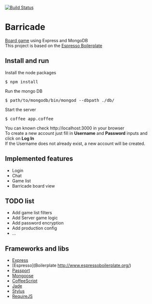[![Build Status](https://travis-ci.org/Mamuuut/Barricade.png)](https://travis-ci.org/Mamuuut/Barricade)

Barricade
=========

[Board game](http://en.wikipedia.org/wiki/Malefiz) using Express and MongoDB  
This project is based on the [Espresso Boilerplate](http://www.espressoboilerplate.org/)

Install and run
---------
Install the node packages
<pre>
$ npm install
</pre>
Run the mongo DB
<pre>
$ path/to/mongodb/bin/mongod --dbpath ./db/
</pre>
Start the server
<pre>
$ coffee app.coffee
</pre>
You can known check http://localhost:3000 in your browser  
To create a new account just fill in **Username** and **Password** inputs and click on **Log In**  
If the Username does not already exist, a new account will be created.

Implemented features
---------

*   Login
*   Chat
*   Game list
*   Barricade board view

TODO list
---------

*   Add game list filters
*   Add Server game logic
*   Add password encryption
*   Add production config
*   ...

Frameworks and libs
---------

*   [Express](http://expressjs.com/)
*   [Espresso](Boilerplate http://www.espressoboilerplate.org/)
*   [Passport](http://passportjs.org/)
*   [Mongoose](http://mongoosejs.com/)
*   [CoffeeScript](http://coffeescript.org/)
*   [Jade](http://jade-lang.com/)
*   [Stylus](http://learnboost.github.com/stylus/)
*   [RequireJS](http://requirejs.org/)
